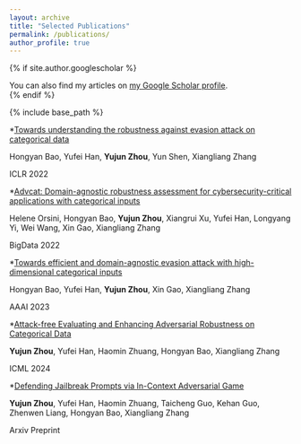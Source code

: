```yaml
---
layout: archive
title: "Selected Publications"
permalink: /publications/
author_profile: true
---
```


{% if site.author.googlescholar %}
  <div class="wordwrap">You can also find my articles on <a href="{{site.author.googlescholar}}">my Google Scholar profile</a>.</div>
{% endif %}

{% include base_path %}

*[Towards understanding the robustness against evasion attack on categorical data](https://openreview.net/pdf?id=BmJV7kyAmg)

Hongyan Bao, Yufei Han, **Yujun Zhou**, Yun Shen, Xiangliang Zhang

ICLR 2022

*[Advcat: Domain-agnostic robustness assessment for cybersecurity-critical applications with categorical inputs](https://arxiv.org/pdf/2212.13989)

Helene Orsini, Hongyan Bao, **Yujun Zhou**, Xiangrui Xu, Yufei Han, Longyang Yi, Wei Wang, Xin Gao, Xiangliang Zhang

BigData 2022

*[Towards efficient and domain-agnostic evasion attack with high-dimensional categorical inputs](https://ojs.aaai.org/index.php/AAAI/article/download/25828/25600)

Hongyan Bao, Yufei Han, **Yujun Zhou**, Xin Gao, Xiangliang Zhang

AAAI 2023

*[Attack-free Evaluating and Enhancing Adversarial Robustness on Categorical Data](https://openreview.net/pdf?id=8ERo4jph0A)

**Yujun Zhou**, Yufei Han, Haomin Zhuang, Hongyan Bao, Xiangliang Zhang

ICML 2024

*[Defending Jailbreak Prompts via In-Context Adversarial Game](https://arxiv.org/pdf/2402.13148)

**Yujun Zhou**, Yufei Han, Haomin Zhuang, Taicheng Guo, Kehan Guo, Zhenwen Liang, Hongyan Bao, Xiangliang Zhang

Arxiv Preprint
